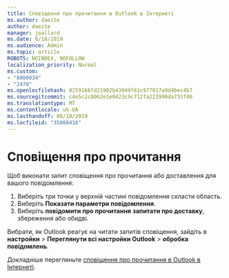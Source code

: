 ```yaml
---
title: Сповіщення про прочитання в Outlook в Інтернеті
ms.author: daeite
author: daeite
manager: joallard
ms.date: 6/18/2019
ms.audience: Admin
ms.topic: article
ROBOTS: NOINDEX, NOFOLLOW
localization_priority: Normal
ms.custom:
- "8000034"
- "2470"
ms.openlocfilehash: 82591667d21902b43049f61c977017a9d4bec4b7
ms.sourcegitcommit: c4e5c2c8062e1e0423c9c712fa222990da731f00
ms.translationtype: MT
ms.contentlocale: uk-UA
ms.lasthandoff: 06/18/2019
ms.locfileid: "35060416"
---
```

# <a name="read-receipts"></a>Сповіщення про прочитання

Щоб виконати запит сповіщення про прочитання або доставлення для вашого повідомлення:

1. Виберіть три точки у верхній частині повідомлення скласти область.
1. Виберіть **Показати параметри повідомлення**.
1. Виберіть **повідомити про прочитання** **запитати про доставку**, збереження або обидві.

Вибрати, як Outlook реагує на читати запитів сповіщення, зайдіть в **настройки** > **Переглянути всі настройки Outlook** > **обробка повідомлень**.

Докладніше перегляньте [сповіщення про прочитання в Outlook в Інтернеті](https://support.office.com/article/e09af74d-3519-45fc-a680-37a538a92157).